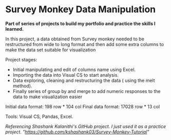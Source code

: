 

# Survey Monkey Data Manipulation


**Part of series of projects to build my portfolio and practice the skills I learned.**

In this project, a data obtained from Survey monkey needed to be restructured from wide to long format and then add some extra columns to make the data set suitable for visualization


Project stages:
* Initial manipulating and edit of columns name using Excel.
* Importing the data into Visual CS to start analysis.
* Data exploring, cleaning and restructuring the data ( using the melt method).
* Finally series of group by and merge to add numeric responses to the data to make visualization easier

Initial data format: 198 row * 104 col
Final data format: 17028 row * 13 col


Tools: Visual CS, Pandas, Excel.

*Referencing Shashank Kalanithi's GitHub project. I just used it as a practice project.
"https://github.com/kshashank03/Survey-Monkey-Tutorial"*





